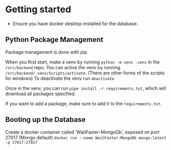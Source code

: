 # Getting started

-   Ensure you have docker desktop installed for the database.

## Python Package Management

Package management is done with pip.

When you first start, make a venv by running `python -m venv .venv` in the `/src/backend` repo. You can active the venv by running `/src/backend/.venv/Scripts/activate`. (There are other forms of the scripts for windows)
To deactivate the venv run `deactivate`

Once in the venv, you can run `pipe install -r requirements.txt`, which will download all packages specified.

If you want to add a package, make sure to add it to the `requirements.txt`.

## Booting up the Database

Create a docker container called 'WaitFaster-MongoDb', exposed on port 27017 (Mongo default)
`docker run --name WaitFaster-MongoDb mongo:latest -p 27017:27017`
